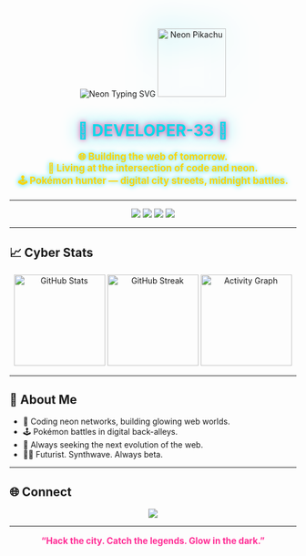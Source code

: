 
<!-- HYPER-FUTURISTIC CYBERPUNK PROFILE README for developer-33 -->

<div align="center">

<!-- Neon animated header -->
<img src="https://readme-typing-svg.demolab.com?font=Orbitron&size=36&pause=2000&color=FF2D95&center=true&vCenter=true&width=600&lines=SYSTEM+BOOTING...;WELCOME+TO+MY+NEON+GRID;CODENAME%3A+DEVELOPER-33;WEB+HACKER+%E2%9A%A1%EF%B8%8F;POK%C3%89MON+RUNNER+%F0%9F%8C%88" alt="Neon Typing SVG" />

<!-- Neon avatar or pixel art (replace as desired) -->
<img src="https://raw.githubusercontent.com/akabab/pokemon-sprites/master/sprites/animated/25.gif" width="120" alt="Neon Pikachu" style="filter: drop-shadow(0 0 30px #05d9e8);" />

<h1 align="center" style="color:#05d9e8;text-shadow:0 0 10px #ff2d95, 0 0 30px #05d9e8;">👾 DEVELOPER-33 👾</h1>

<p align="center" style="color:#ffd300;font-size:1.2em;text-shadow:0 0 10px #05d9e8;">
  <b>🌐 Building the web of tomorrow.<br/>
  🚀 Living at the intersection of code and neon.<br/>
  🕹️ Pokémon hunter — digital city streets, midnight battles.</b>
</p>
</div>

---

<div align="center">

<!-- Neon skill badges -->
<img src="https://img.shields.io/badge/HTML5-FF2D95?style=for-the-badge&logo=html5&logoColor=05D9E8"/>
<img src="https://img.shields.io/badge/CSS3-05D9E8?style=for-the-badge&logo=css3&logoColor=FF2D95"/>
<img src="https://img.shields.io/badge/JavaScript-FFD300?style=for-the-badge&logo=javascript&logoColor=05D9E8"/>
<img src="https://img.shields.io/badge/React-05D9E8?style=for-the-badge&logo=react&logoColor=FFD300"/>
<!-- Add more neon badges for frameworks/libraries you use! -->

</div>

---

## 📈 Cyber Stats

<div align="center">

<!-- GitHub Stats Graphs (neon style) -->
<img src="https://github-readme-stats.vercel.app/api?username=developer-33&show_icons=true&bg_color=00000000&title_color=ff2d95&icon_color=05d9e8&text_color=ffd300&border_color=05d9e8" alt="GitHub Stats" height="160"/>
<img src="https://github-readme-streak-stats.herokuapp.com/?user=developer-33&theme=highcontrast&background=00000000&stroke=05d9e8&ring=ff2d95&currStreakLabel=ffd300" alt="GitHub Streak" height="160"/>
<img src="https://github-readme-activity-graph.cyclic.app/graph?username=developer-33&bg_color=00000000&color=ffd300&line=ff2d95&point=05d9e8&area=true&area_color=05d9e899&hide_border=true" alt="Activity Graph" height="160"/>
</div>

---

## 🦾 About Me

- 💾 Coding neon networks, building glowing web worlds.
- 🕹️ Pokémon battles in digital back-alleys.
- 🔮 Always seeking the next evolution of the web.
- 🧑‍💻 Futurist. Synthwave. Always beta.

---

## 🌐 Connect

<div align="center">
  <a href="https://github.com/developer-33">
    <img src="https://img.shields.io/badge/GitHub-05d9e8?style=for-the-badge&logo=github&logoColor=ff2d95"/>
  </a>
  <!-- Add more neon social badges as needed -->
</div>

---




<p align="center" style="color:#ff2d95;font-size:1.1em;">
  <b>“Hack the city. Catch the legends. Glow in the dark.”</b>
</p>

<!--
✨ TIP: Markdown doesn't support true font colors or CSS, but SVG badges, animated GIFs, and graphs bring your neon grid to life!
-->
